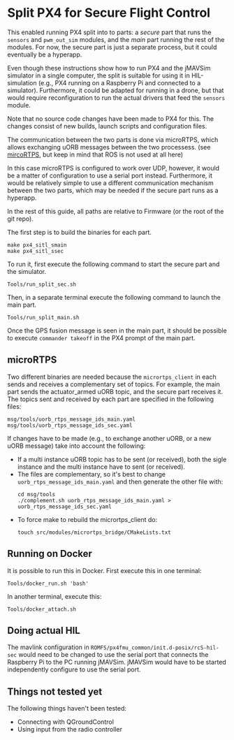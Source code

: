 # Split PX4 for Secure Flight Control
This enabled running PX4 split into to parts: a _secure_ part that runs the `sensors` and `pwm_out_sim` modules, and the _main_ part running the rest of the modules. For now, the secure part is just a separate process, but it could eventually be a hyperapp.

Even though these instructions show how to run PX4 and the jMAVSim simulator in a single computer, the split is suitable for using it in HIL-simulation (e.g., PX4 running on a Raspberry Pi and connected to a simulator). Furthermore, it could be adapted for running in a drone, but that would require reconfiguration to run the actual drivers that feed the `sensors` module.

Note that no source code changes have been made to PX4 for this. The changes consist of new builds, launch scripts and configuration files.

The communication between the two parts is done via microRTPS, which allows exchanging uORB messages between the two processess. (see [mircoRTPS](https://dev.px4.io/v1.9.0/en/middleware/micrortps.html), but keep in mind that ROS is not used at all here)

In this case microRTPS is configured to work over UDP, however, it would be a matter of configuration to use a serial port instead. Furthermore, it would be relatively simple to use a different communication mechanism between the two parts, which may be needed if the secure part runs as a hyperapp.

In the rest of this guide, all paths are relative to Firmware (or the root of the git repo).

The first step is to build the binaries for each part.
```
make px4_sitl_smain
make px4_sitl_ssec
```

To run it, first execute the following command to start the secure part and the simulator.
```
Tools/run_split_sec.sh
```

Then, in a separate terminal execute the following command to launch the main part.
```
Tools/run_split_main.sh
```

Once the GPS fusion message is seen in the main part, it should be possible to execute `commander takeoff` in the PX4 prompt of the main part.

## microRTPS
Two different binaries are needed because the `micrortps_client` in each sends and receives a complementary set of topics. For example, the main part sends the actuator_armed uORB topic, and the secure part receives it. The topics sent and received by each part are specified in the following files:
```
msg/tools/uorb_rtps_message_ids_main.yaml
msg/tools/uorb_rtps_message_ids_sec.yaml
```

If changes have to be made (e.g., to exchange another uORB, or a new uORB message) take into account the following:
- If a multi instance uORB topic has to be sent (or received), both the sigle instance and the multi instance have to sent (or received).
- The files are complementary, so it's best to change `uorb_rtps_message_ids_main.yaml` and then generate the other file with:
    ```
    cd msg/tools
    ./complement.sh uorb_rtps_message_ids_main.yaml > uorb_rtps_message_ids_sec.yaml
    ```
- To force make to rebuild the micrortps_client do:
    ```
    touch src/modules/micrortps_bridge/CMakeLists.txt
    ```

## Running on Docker
It is possible to run this in Docker. First execute this in one terminal:
```
Tools/docker_run.sh 'bash'
```
In another terminal, execute this:
```
Tools/docker_attach.sh
```

## Doing actual HIL
The mavlink configuration in `ROMFS/px4fmu_common/init.d-posix/rcS-hil-sec` would need to be changed to use the serial port that connects the Raspberry Pi to the PC running jMAVSim. jMAVSim would have to be started independently configure to use the serial port.

## Things not tested yet
The following things haven't been tested:
- Connecting with QGroundControl
- Using input from the radio controller
